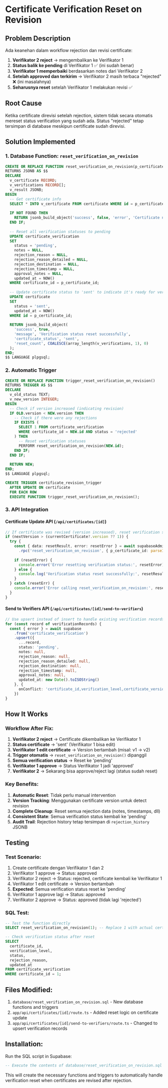 # Certificate Verification Reset on Revision

## Problem Description

Ada keanehan dalam workflow rejection dan revisi certificate:

1. **Verifikator 2 reject** → mengembalikan ke Verifikator 1
2. **Status balik ke pending** di Verifikator 1 ✅ (ini sudah benar)
3. **Verifikator 1 memperbaiki** berdasarkan notes dari Verifikator 2
4. **Setelah approved dan terkirim** → Verifikator 2 masih terbaca "rejected" ❌ (ini masalahnya)
5. **Seharusnya reset** setelah Verifikator 1 melakukan revisi ✅

## Root Cause

Ketika certificate direvisi setelah rejection, sistem tidak secara otomatis mereset status verification yang sudah ada. Status "rejected" tetap tersimpan di database meskipun certificate sudah direvisi.

## Solution Implemented

### 1. Database Function: `reset_verification_on_revision`

```sql
CREATE OR REPLACE FUNCTION reset_verification_on_revision(p_certificate_id INTEGER)
RETURNS JSONB AS $$
DECLARE
  v_certificate RECORD;
  v_verifications RECORD[];
  v_result JSONB;
BEGIN
  -- Get certificate info
  SELECT * INTO v_certificate FROM certificate WHERE id = p_certificate_id;
  
  IF NOT FOUND THEN
    RETURN jsonb_build_object('success', false, 'error', 'Certificate not found');
  END IF;
  
  -- Reset all verification statuses to pending
  UPDATE certificate_verification 
  SET 
    status = 'pending',
    notes = NULL,
    rejection_reason = NULL,
    rejection_reason_detailed = NULL,
    rejection_destination = NULL,
    rejection_timestamp = NULL,
    approval_notes = NULL,
    updated_at = NOW()
  WHERE certificate_id = p_certificate_id;
  
  -- Update certificate status to 'sent' to indicate it's ready for verification again
  UPDATE certificate 
  SET 
    status = 'sent',
    updated_at = NOW()
  WHERE id = p_certificate_id;
  
  RETURN jsonb_build_object(
    'success', true,
    'message', 'Verification status reset successfully',
    'certificate_status', 'sent',
    'reset_count', COALESCE(array_length(v_verifications, 1), 0)
  );
END;
$$ LANGUAGE plpgsql;
```

### 2. Automatic Trigger

```sql
CREATE OR REPLACE FUNCTION trigger_reset_verification_on_revision()
RETURNS TRIGGER AS $$
DECLARE
  v_old_status TEXT;
  v_new_version INTEGER;
BEGIN
  -- Check if version increased (indicating revision)
  IF OLD.version < NEW.version THEN
    -- Check if there were any rejections
    IF EXISTS (
      SELECT 1 FROM certificate_verification 
      WHERE certificate_id = NEW.id AND status = 'rejected'
    ) THEN
      -- Reset verification statuses
      PERFORM reset_verification_on_revision(NEW.id);
    END IF;
  END IF;
  
  RETURN NEW;
END;
$$ LANGUAGE plpgsql;

CREATE TRIGGER certificate_revision_trigger
  AFTER UPDATE ON certificate
  FOR EACH ROW
  EXECUTE FUNCTION trigger_reset_verification_on_revision();
```

### 3. API Integration

#### Certificate Update API (`/api/certificates/[id]`)

```typescript
// If certificate was revised (version increased), reset verification status
if (nextVersion > (currentCertificate?.version ?? 1)) {
  try {
    const { data: resetResult, error: resetError } = await supabaseAdmin
      .rpc('reset_verification_on_revision', { p_certificate_id: parseInt(id) })
    
    if (resetError) {
      console.error('Error resetting verification status:', resetError)
    } else {
      console.log('Verification status reset successfully:', resetResult)
    }
  } catch (resetErr) {
    console.error('Error calling reset_verification_on_revision:', resetErr)
  }
}
```

#### Send to Verifiers API (`/api/certificates/[id]/send-to-verifiers`)

```typescript
// Use upsert instead of insert to handle existing verification records
for (const record of verificationRecords) {
  const { error } = await supabase
    .from('certificate_verification')
    .upsert({
      ...record,
      status: 'pending',
      notes: null,
      rejection_reason: null,
      rejection_reason_detailed: null,
      rejection_destination: null,
      rejection_timestamp: null,
      approval_notes: null,
      updated_at: new Date().toISOString()
    }, {
      onConflict: 'certificate_id,verification_level,certificate_version'
    })
}
```

## How It Works

### Workflow After Fix:

1. **Verifikator 2 reject** → Certificate dikembalikan ke Verifikator 1
2. **Status certificate** → 'sent' (Verifikator 1 bisa edit)
3. **Verifikator 1 edit certificate** → Version bertambah (misal: v1 → v2)
4. **Trigger otomatis** → `reset_verification_on_revision()` dipanggil
5. **Semua verification status** → Reset ke 'pending'
6. **Verifikator 1 approve** → Status Verifikator 1 jadi 'approved'
7. **Verifikator 2** → Sekarang bisa approve/reject lagi (status sudah reset)

### Key Benefits:

1. **Automatic Reset**: Tidak perlu manual intervention
2. **Version Tracking**: Menggunakan certificate version untuk detect revision
3. **Complete Cleanup**: Reset semua rejection data (notes, timestamps, dll)
4. **Consistent State**: Semua verification status kembali ke 'pending'
5. **Audit Trail**: Rejection history tetap tersimpan di `rejection_history` JSONB

## Testing

### Test Scenario:

1. Create certificate dengan Verifikator 1 dan 2
2. Verifikator 1 approve → Status: approved
3. Verifikator 2 reject → Status: rejected, certificate kembali ke Verifikator 1
4. Verifikator 1 edit certificate → Version bertambah
5. **Expected**: Semua verification status reset ke 'pending'
6. Verifikator 1 approve lagi → Status: approved
7. Verifikator 2 approve → Status: approved (tidak lagi 'rejected')

### SQL Test:

```sql
-- Test the function directly
SELECT reset_verification_on_revision(1); -- Replace 1 with actual certificate ID

-- Check verification status after reset
SELECT 
  certificate_id,
  verification_level,
  status,
  rejection_reason,
  updated_at
FROM certificate_verification 
WHERE certificate_id = 1;
```

## Files Modified:

1. `database/reset_verification_on_revision.sql` - New database functions and triggers
2. `app/api/certificates/[id]/route.ts` - Added reset logic on certificate update
3. `app/api/certificates/[id]/send-to-verifiers/route.ts` - Changed to upsert verification records

## Installation:

Run the SQL script in Supabase:

```sql
-- Execute the contents of database/reset_verification_on_revision.sql
```

This will create the necessary functions and triggers to automatically handle verification reset when certificates are revised after rejection.



